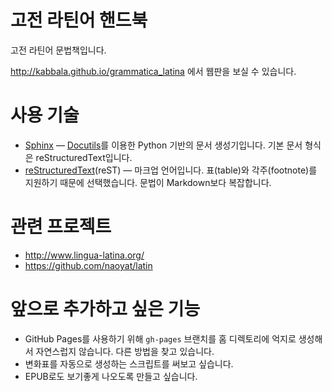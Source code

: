 고전 라틴어 핸드북
==================
고전 라틴어 문법책입니다.

http://kabbala.github.io/grammatica_latina 에서 웹판을 보실 수 있습니다.

사용 기술
=========
* [Sphinx](http://www.sphinx-doc.org/) — [Docutils](http://docutils.sourceforge.net/)를 이용한 Python 기반의 문서 생성기입니다. 기본 문서 형식은 reStructuredText입니다.
* [reStructuredText](http://docutils.sourceforge.net/rst.html)(reST) — 마크업 언어입니다. 표(table)와 각주(footnote)를 지원하기 때문에 선택했습니다. 문법이 Markdown보다 복잡합니다.

관련 프로젝트
=============
* http://www.lingua-latina.org/
* https://github.com/naoyat/latin

앞으로 추가하고 싶은 기능
===========================
* GitHub Pages를 사용하기 위해 `gh-pages` 브랜치를 홈 디렉토리에 억지로 생성해서 자연스럽지 않습니다. 다른 방법을 찾고 있습니다.
* 변화표를 자동으로 생성하는 스크립트를 써보고 싶습니다.
* EPUB로도 보기좋게 나오도록 만들고 싶습니다.